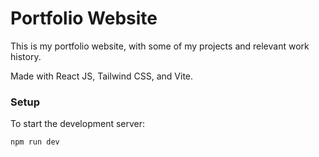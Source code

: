 # Portfolio Website

This is my portfolio website, with some of my projects and relevant work history. 

Made with React JS, Tailwind CSS, and Vite. 

### Setup
To start the development server:

`npm run dev`
